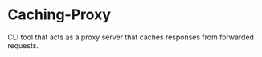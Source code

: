 # Caching-Proxy
CLI tool that acts as a proxy server that caches responses from forwarded requests.
